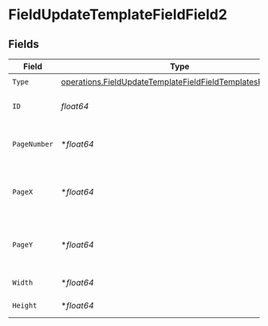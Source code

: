 # FieldUpdateTemplateFieldField2


## Fields

| Field                                                                                                                                      | Type                                                                                                                                       | Required                                                                                                                                   | Description                                                                                                                                |
| ------------------------------------------------------------------------------------------------------------------------------------------ | ------------------------------------------------------------------------------------------------------------------------------------------ | ------------------------------------------------------------------------------------------------------------------------------------------ | ------------------------------------------------------------------------------------------------------------------------------------------ |
| `Type`                                                                                                                                     | [operations.FieldUpdateTemplateFieldFieldTemplatesFieldsType](../../models/operations/fieldupdatetemplatefieldfieldtemplatesfieldstype.md) | :heavy_check_mark:                                                                                                                         | N/A                                                                                                                                        |
| `ID`                                                                                                                                       | *float64*                                                                                                                                  | :heavy_check_mark:                                                                                                                         | The ID of the field to update.                                                                                                             |
| `PageNumber`                                                                                                                               | **float64*                                                                                                                                 | :heavy_minus_sign:                                                                                                                         | The page number the field will be on.                                                                                                      |
| `PageX`                                                                                                                                    | **float64*                                                                                                                                 | :heavy_minus_sign:                                                                                                                         | The X coordinate of where the field will be placed.                                                                                        |
| `PageY`                                                                                                                                    | **float64*                                                                                                                                 | :heavy_minus_sign:                                                                                                                         | The Y coordinate of where the field will be placed.                                                                                        |
| `Width`                                                                                                                                    | **float64*                                                                                                                                 | :heavy_minus_sign:                                                                                                                         | The width of the field.                                                                                                                    |
| `Height`                                                                                                                                   | **float64*                                                                                                                                 | :heavy_minus_sign:                                                                                                                         | The height of the field.                                                                                                                   |